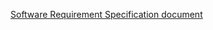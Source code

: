 [Software Requirement Specification document](https://github.com/user-attachments/files/16434184/Software.Requirement.Specification.document.pdf)
